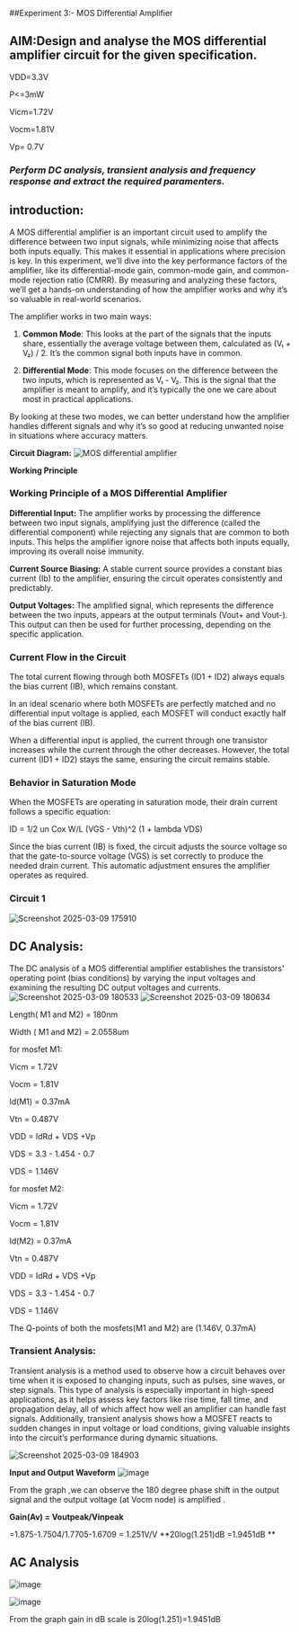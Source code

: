 ##Experiment 3:- MOS Differential Amplifier 
## AIM:Design and analyse the MOS differential amplifier circuit for the given specification.
VDD=3.3V

P<=3mW

Vicm=1.72V

Vocm=1.81V

Vp= 0.7V
### *Perform DC analysis, transient analysis and frequency response and extract the required paramenters.* 

## introduction:


A MOS differential amplifier is an important circuit used to amplify the difference between two input signals, while minimizing noise that affects both inputs equally. This makes it essential in applications where precision is key. In this experiment, we’ll dive into the key performance factors of the amplifier, like its differential-mode gain, common-mode gain, and common-mode rejection ratio (CMRR). By measuring and analyzing these factors, we’ll get a hands-on understanding of how the amplifier works and why it’s so valuable in real-world scenarios.

The amplifier works in two main ways:

1. **Common Mode**: This looks at the part of the signals that the inputs share, essentially the average voltage between them, calculated as (V₁ + V₂) / 2. It’s the common signal both inputs have in common.

2. **Differential Mode**: This mode focuses on the difference between the two inputs, which is represented as V₁ - V₂. This is the signal that the amplifier is meant to amplify, and it’s typically the one we care about most in practical applications.

By looking at these two modes, we can better understand how the amplifier handles different signals and why it’s so good at reducing unwanted noise in situations where accuracy matters.


**Circuit Diagram:**
![MOS differential amplifier](https://github.com/srujanjainhn/LIC-LAB/blob/91caaaa34cf4eaac888352cc663904416c701fbc/images/images./1.png)

**Working Principle**
### Working Principle of a MOS Differential Amplifier

**Differential Input:** The amplifier works by processing the difference between two input signals, amplifying just the difference (called the differential component) while rejecting any signals that are common to both inputs. This helps the amplifier ignore noise that affects both inputs equally, improving its overall noise immunity.

**Current Source Biasing:** A stable current source provides a constant bias current (Ib) to the amplifier, ensuring the circuit operates consistently and predictably.

**Output Voltages:** The amplified signal, which represents the difference between the two inputs, appears at the output terminals (Vout+ and Vout-). This output can then be used for further processing, depending on the specific application.

### Current Flow in the Circuit

The total current flowing through both MOSFETs (ID1 + ID2) always equals the bias current (IB), which remains constant.

In an ideal scenario where both MOSFETs are perfectly matched and no differential input voltage is applied, each MOSFET will conduct exactly half of the bias current (IB).

When a differential input is applied, the current through one transistor increases while the current through the other decreases. However, the total current (ID1 + ID2) stays the same, ensuring the circuit remains stable.

### Behavior in Saturation Mode

When the MOSFETs are operating in saturation mode, their drain current follows a specific equation:

ID = 1/2 un Cox W/L (VGS - Vth)^2 (1 + lambda VDS)

Since the bias current (IB) is fixed, the circuit adjusts the source voltage so that the gate-to-source voltage (VGS) is set correctly to produce the needed drain current. This automatic adjustment ensures the amplifier operates as required.

### Circuit 1
![Screenshot 2025-03-09 175910](https://github.com/srujanjainhn/LIC-LAB/blob/91caaaa34cf4eaac888352cc663904416c701fbc/images/images./2.JPG)

## DC Analysis:
The DC analysis of a MOS differential amplifier establishes the transistors' operating point (bias conditions) by varying the input voltages and examining the resulting DC output voltages and currents.
![Screenshot 2025-03-09 180533](https://github.com/srujanjainhn/LIC-LAB/blob/91caaaa34cf4eaac888352cc663904416c701fbc/images/images./4.JPG)
![Screenshot 2025-03-09 180634](https://github.com/srujanjainhn/LIC-LAB/blob/78aa30e6ef0e96759a0067512c9131f40ecdd7b9/images/images./6.png)

Length( M1 and M2) = 180nm

Width ( M1 and M2) = 2.0558um

for mosfet M1:

Vicm = 1.72V

Vocm = 1.81V

Id(M1) = 0.37mA

Vtn = 0.487V


VDD = IdRd + VDS +Vp

VDS = 3.3 - 1.454 - 0.7

VDS = 1.146V

for mosfet M2:

Vicm = 1.72V

Vocm = 1.81V

Id(M2) = 0.37mA

Vtn = 0.487V

VDD = IdRd + VDS +Vp

VDS = 3.3 - 1.454 - 0.7

VDS = 1.146V


The Q-points of both the mosfets(M1 and M2) are (1.146V, 0.37mA)

### Transient Analysis:

Transient analysis is a method used to observe how a circuit behaves over time when it is exposed to changing inputs, such as pulses, sine waves, or step signals. This type of analysis is especially important in high-speed applications, as it helps assess key factors like rise time, fall time, and propagation delay, all of which affect how well an amplifier can handle fast signals. Additionally, transient analysis shows how a MOSFET reacts to sudden changes in input voltage or load conditions, giving valuable insights into the circuit’s performance during dynamic situations.

![Screenshot 2025-03-09 184903](https://github.com/srujanjainhn/LIC-LAB/blob/e89c2c90d7059577ab1b129ff1bdeca2399c7564/images/images./7.png)

**Input and Output Waveform**
![image](https://github.com/srujanjainhn/LIC-LAB/blob/e89c2c90d7059577ab1b129ff1bdeca2399c7564/images/images./3.JPG)


From the graph ,we can observe the 180 degree phase shift in the output signal and the output voltage (at Vocm node) is amplified .

**Gain(Av) = Voutpeak/Vinpeak**

=1.875-1.7504/1.7705-1.6709  = 1.251V/V
**20log(1.251)dB =1.9451dB ** 

## AC Analysis

![image](https://github.com/srujanjainhn/LIC-LAB/blob/39e8c0b9e2569ee4bf748f99d7e362ac54155ef4/images/images./8.png)

![image](https://github.com/srujanjainhn/LIC-LAB/blob/39e8c0b9e2569ee4bf748f99d7e362ac54155ef4/images/images./5.JPG)

From the graph gain in dB scale is
20log(1.251)=1.9451dB


